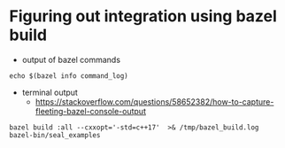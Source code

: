 # Figuring out integration using bazel build

+ output of bazel commands 
```
echo $(bazel info command_log) 
```
+ terminal output
    + https://stackoverflow.com/questions/58652382/how-to-capture-fleeting-bazel-console-output
```
bazel build :all --cxxopt='-std=c++17'  >& /tmp/bazel_build.log
bazel-bin/seal_examples
```